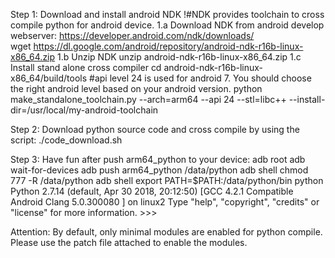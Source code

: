 Step 1: Download and install android NDK           !#NDK provides toolchain to cross compile python for android device. 
  1.a Download NDK from android develop webserver: 
      https://developer.android.com/ndk/downloads/    
      wget  https://dl.google.com/android/repository/android-ndk-r16b-linux-x86_64.zip
  1.b Unzip NDK 
      unzip android-ndk-r16b-linux-x86_64.zip 
  1.c Install stand alone cross compiler 
      cd android-ndk-r16b-linux-x86_64/build/tools
  #api level 24 is used for android 7. You should choose the right android level based on your android version.
      python make_standalone_toolchain.py --arch=arm64 --api 24 --stl=libc++ --install-dir=/usr/local/my-android-toolchain
      
 Step 2: Download python source code and cross compile by using the script:
      ./code_download.sh
      
 Step 3:  Have fun after push arm64_python to your device:
      adb root 
      adb wait-for-devices
      adb push arm64_python /data/python
      adb shell chmod 777 -R /data/python
      adb shell
      export PATH=$PATH:/data/python/bin
      python 
      Python 2.7.14 (default, Apr 30 2018, 20:12:50)
      [GCC 4.2.1 Compatible Android Clang 5.0.300080 ] on linux2
      Type "help", "copyright", "credits" or "license" for more information.
      >>>
 
 Attention: By default, only minimal modules are enabled for python compile. Please use the patch file attached to enable the modules. 
 

  
      
    
